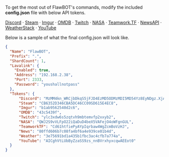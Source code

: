 To get the most out of FlawBOT's commands, modify the included **config.json** file with below API tokens.
<p align="east">
	<a href="https://discordapp.com/developers/applications/me">Discord</a>
    ·
    <a href="https://steamcommunity.com/dev/apikey">Steam</a>
    ·
    <a href="https://api.imgur.com/oauth2/addclient">Imgur</a>
    ·
    <a href="http://www.omdbapi.com/apikey.aspx">OMDB</a>
    ·
    <a href="https://dev.twitch.tv/dashboard/apps/create">Twitch</a>
    ·
    <a href="https://api.nasa.gov/">NASA</a>
    ·
    <a href="https://github.com/teamworktf/website_api#teamworktf-json-api-for-information-about-team-fortress-2">Teamwork.TF</a>
    ·
    <a href="https://newsapi.org/">NewsAPI</a>
    ·
    <a href="https://weatherstack.com/">WeatherStack</a>
    ·
    <a href="https://console.cloud.google.com/projectselector/apis/credentials">YouTube</a>
 </p>
 
Below is a sample of what the final config.json will look like.
```json
{
  "Name": "FlawBOT",
  "Prefix": ".",
  "ShardCount": 1,
  "Lavalink": {
    "Enabled": true,
    "Address": "192.168.2.38",
    "Port": 2333,
    "Password": "youshallnotpass"
  },
  "Tokens": {
	  "Discord": "MzMM4kn_WRCjbDkqS5jFJD4EzMD5ODMzMDI5MD54Yz8EyNDgz.XjAxwA.k-",
	  "Steam": "CB6352D346CBA5DC46CC09SD615E4EC8",
	  "Imgur": "b1ab9562540d2c6",
	  "OMDB": "43c5439f",
	  "Twitch": "ylc3xdw6s5zqtvh9mbtemvfp2xxyb2",
	  "NASA": "QWJ2S9vVLFpO22iQaDuD4beX5VAFejO4oWFgnGUL",
	  "TeamworkTF": "Cd61htfiePyAYpIqrbaw4WgZcmBoVzHJ",
	  "News": "80ffd606b7c08fa4bf6a4e939ce01b4d",
	  "Weather": "3e75691bd1a435b1fbc3ac4cfb7a774a",
	  "YouTube": "AICghVtLUbByZzaSS9zs_nnBVrxhyxcqwAEEot0"
  }
}
```